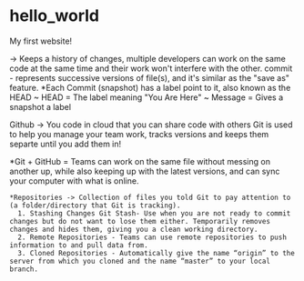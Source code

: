 # hello_world
My first website!

<git> -> Keeps a history of changes, multiple developers can work on the same code at the same time and their work won't interfere with the other.
  commit - represents successive versions of file(s), and it's similar as the "save as" feature.
    *Each Commit (snapshot) has a label point to it, also known as the HEAD
        ~ HEAD = The label meaning "You Are Here"
        ~ Message = Gives a snapshot a label
        
Github -> You code in cloud that you can share code with others
  Git is used to help you manage your team work, tracks versions and keeps them separte until you add them in!
  
  *Git + GitHub = Teams can work on the same file without messing on another up, while also keeping up with the latest versions, and can sync your computer with what is online. 
   
    *Repositories -> Collection of files you told Git to pay attention to (a folder/directory that Git is tracking). 
      1. Stashing Changes Git Stash- Use when you are not ready to commit changes but do not want to lose them either. Temporarily removes changes and hides them, giving you a clean working directory. 
      2. Remote Repositories - Teams can use remote repositories to push information to and pull data from.
      3. Cloned Repositories - Automatically give the name “origin” to the server from which you cloned and the name “master” to your local branch.

